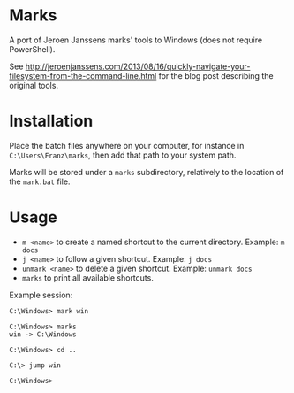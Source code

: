 Marks
=====

A port of Jeroen Janssens marks' tools to Windows (does not require PowerShell).

See http://jeroenjanssens.com/2013/08/16/quickly-navigate-your-filesystem-from-the-command-line.html for the blog post describing the original tools.

Installation
============

Place the batch files anywhere on your computer, for instance in `C:\Users\Franz\marks`, then add that path to your system path.

Marks will be stored under a `marks` subdirectory, relatively to the location of the `mark.bat` file.

Usage
=====

* `m <name>` to create a named shortcut to the current directory. Example: `m docs`
* `j <name>` to follow a given shortcut. Example: `j docs`
* `unmark <name>` to delete a given shortcut. Example: `unmark docs`
* `marks` to print all available shortcuts.

Example session:

    C:\Windows> mark win
    
    C:\Windows> marks
    win -> C:\Windows
    
    C:\Windows> cd ..
    
    C:\> jump win
    
    C:\Windows>
